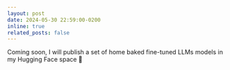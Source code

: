 ```yaml
---
layout: post
date: 2024-05-30 22:59:00-0200
inline: true
related_posts: false
---
```


Coming soon, I will publish a set of home baked fine-tuned LLMs models in my Hugging Face space 🤗
